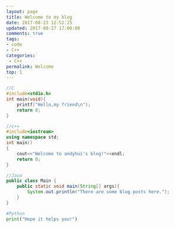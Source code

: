 ```yaml
---
layout: page
title: Welcome to my blog
date: 2017-08-23 12:52:25
updated: 2017-08-27 17:00:00
comments: true
tags:
- code
- C++
categories:
 - C++
permalink: Welcome
top: 1
---
```


``` c
//C
#include<stdio.h>
int main(void){
	printf("Hello,my friend\n");
	return 0;
}
```

<!-- more -->
``` cpp
//c++
#include<iostream>
using namespace std;
int main()
{
    cout<<"Welcome to andyhui's blog!"<<endl;
    return 0;
}
```

``` java
//Java
public class Main {
    public static void main(String[] args){
        System.out.println("There are some blog posts here.");
    }
}
```

``` python
#Python
print("Hope it helps you!")
```

